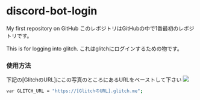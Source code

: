# discord-bot-login

My first repository on GitHub
このレポジトリはGitHubの中で1番最初のレポジトリです。

This is for logging into glitch.
これはglitchにログインするための物です。

### 使用方法
下記の[GlitchのURL]にこの写真のところにあるURLをペーストして下さい
![](https://cdn.glitch.com/e5e1303c-0d3c-4eb7-a63e-36df014e5629%2F6741FE84-4852-4BED-9D5F-9ABB27260B00.jpeg?v=1618914955112)
```bash
var GLITCH_URL = "https://[GlitchのURL].glitch.me";
```
